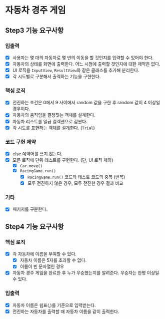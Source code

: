 # 자동차 경주 게임

## Step3 기능 요구사항
### 입출력
- [x] 사용자는 몇 대의 자동차로 몇 번의 이동을 할 것인지를 입력할 수 있어야 한다.
- [x] 자동차의 상태를 화면에 출력한다. 어느 시점에 출력할 것인지에 대한 제약은 없다.
- [x] UI 로직을 `InputView`, `ResultView`와 같은 클래스를 추가해 분리한다.
- [x] 각 시도별로 구분해서 출력하는 기능을 구현한다.

### 핵심 로직
- [x] 전진하는 조건은 0에서 9 사이에서 random 값을 구한 후 random 값이 4 이상일 경우이다.
- [x] 자동차의 움직임을 결정짓는 객체를 설계한다.
- [x] 자동차 리스트를 일급 컬렉션으로 감싼다.
- [x] 각 시도를 표현하는 객체를 설계한다. (`Trial`)
  
### 코드 구현 제약
- [x] else 예약어를 쓰지 않는다.
- [x] 모든 로직에 단위 테스트를 구현한다. (단, UI 로직 제외)
  - [x] `Car.move()`
  - [x] `RacingGame.run()`
    - [x] `RacingGame.run()` 코드와 테스트 코드의 중복 (반복)
    - [x] 모두 전진하지 않은 경우, 모두 전진한 경우 결과 비교

### 기타
- [x] 패키지를 구분한다.

## Step4 기능 요구사항
### 핵심 로직
- [x] 각 자동차에 이름을 부여할 수 있다.
  - [x] 자동차 이름은 5자를 초과할 수 없다.
  - [x] 이름이 빈 문자열인 경우
- [x] 자동차 경주 게임을 완료한 후 누가 우승했는지를 알려준다. 우승자는 한명 이상일 수 있다.

### 입출력
- [x] 자동차 이름은 쉼표(,)를 기준으로 입력받는다.
- [x] 전진하는 자동차를 출력할 때 자동차 이름을 같이 출력한다.
